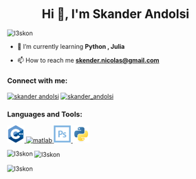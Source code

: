 <h1 align="center">Hi 👋, I'm Skander Andolsi</h1>
<p align="left"> <img src="https://komarev.com/ghpvc/?username=l3skon&label=Profile%20views&color=0e75b6&style=flat" alt="l3skon" /> </p>

- 🌱 I’m currently learning **Python , Julia**

- 📫 How to reach me **skender.nicolas@gmail.com**

<h3 align="left">Connect with me:</h3>
<p align="left">
<a href="https://fb.com/skander andolsi" target="blank"><img align="center" src="https://raw.githubusercontent.com/rahuldkjain/github-profile-readme-generator/master/src/images/icons/Social/facebook.svg" alt="skander andolsi" height="30" width="40" /></a>
<a href="https://instagram.com/skander_andolsi" target="blank"><img align="center" src="https://raw.githubusercontent.com/rahuldkjain/github-profile-readme-generator/master/src/images/icons/Social/instagram.svg" alt="skander_andolsi" height="30" width="40" /></a>
</p>

<h3 align="left">Languages and Tools:</h3>
<p align="left"> <a href="https://www.w3schools.com/cpp/" target="_blank" rel="noreferrer"> <img src="https://raw.githubusercontent.com/devicons/devicon/master/icons/cplusplus/cplusplus-original.svg" alt="cplusplus" width="40" height="40"/> </a> <a href="https://www.mathworks.com/" target="_blank" rel="noreferrer"> <img src="https://upload.wikimedia.org/wikipedia/commons/2/21/Matlab_Logo.png" alt="matlab" width="40" height="40"/> </a> <a href="https://www.photoshop.com/en" target="_blank" rel="noreferrer"> <img src="https://raw.githubusercontent.com/devicons/devicon/master/icons/photoshop/photoshop-line.svg" alt="photoshop" width="40" height="40"/> </a> <a href="https://www.python.org" target="_blank" rel="noreferrer"> <img src="https://raw.githubusercontent.com/devicons/devicon/master/icons/python/python-original.svg" alt="python" width="40" height="40"/> </a> </p>

<p><img align="left" src="https://github-readme-stats.vercel.app/api/top-langs?username=l3skon&show_icons=true&locale=en&layout=compact" alt="l3skon" /></p>

<p>&nbsp;<img align="center" src="https://github-readme-stats.vercel.app/api?username=l3skon&show_icons=true&locale=en" alt="l3skon" /></p>

<p><img align="center" src="https://github-readme-streak-stats.herokuapp.com/?user=l3skon&" alt="l3skon" /></p>
